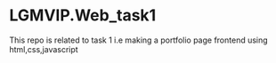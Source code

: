 # LGMVIP.Web_task1
This repo is related to task 1 i.e making a portfolio page frontend using html,css,javascript
